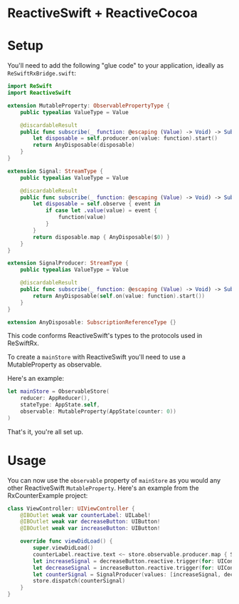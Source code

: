 # ReactiveSwift + ReactiveCocoa

# Setup

You'll need to add the following "glue code" to your application, ideally as `ReSwiftRxBridge.swift`:

```swift
import ReSwift
import ReactiveSwift

extension MutableProperty: ObservablePropertyType {
    public typealias ValueType = Value

    @discardableResult
    public func subscribe(_ function: @escaping (Value) -> Void) -> SubscriptionReferenceType? {
        let disposable = self.producer.on(value: function).start()
        return AnyDisposable(disposable)
    }
}

extension Signal: StreamType {
    public typealias ValueType = Value

    @discardableResult
    public func subscribe(_ function: @escaping (Value) -> Void) -> SubscriptionReferenceType? {
        let disposable = self.observe { event in
            if case let .value(value) = event {
                function(value)
            }
        }
        return disposable.map { AnyDisposable($0) }
    }
}

extension SignalProducer: StreamType {
    public typealias ValueType = Value

    @discardableResult
    public func subscribe(_ function: @escaping (Value) -> Void) -> SubscriptionReferenceType? {
        return AnyDisposable(self.on(value: function).start())
    }
}

extension AnyDisposable: SubscriptionReferenceType {}
```

This code conforms ReactiveSwift's types to the protocols used in ReSwiftRx.

To create a `mainStore` with ReactiveSwift you'll need to use a MutableProperty as observable.

Here's an example:
```swift
let mainStore = ObservableStore(
    reducer: AppReducer(),
    stateType: AppState.self,
    observable: MutableProperty(AppState(counter: 0))
)
```

That's it, you're all set up.

# Usage

You can now use the `observable` property of `mainStore` as you would any other ReactiveSwift `MutableProperty`.
Here's an example from the RxCounterExample project:

```swift
class ViewController: UIViewController {
    @IBOutlet weak var counterLabel: UILabel!
    @IBOutlet weak var decreaseButton: UIButton!
    @IBOutlet weak var increaseButton: UIButton!

    override func viewDidLoad() {
        super.viewDidLoad()
        counterLabel.reactive.text <~ store.observable.producer.map { String($0.counter) }
        let increaseSignal = decreaseButton.reactive.trigger(for: UIControlEvents.touchUpInside).map { AppAction.Increase }
        let decreaseSignal = increaseButton.reactive.trigger(for: UIControlEvents.touchUpInside).map { AppAction.Decrease }
        let counterSignal = SignalProducer(values: [increaseSignal, decreaseSignal]).flatten(.merge)
        store.dispatch(counterSignal)
    }
}
```
